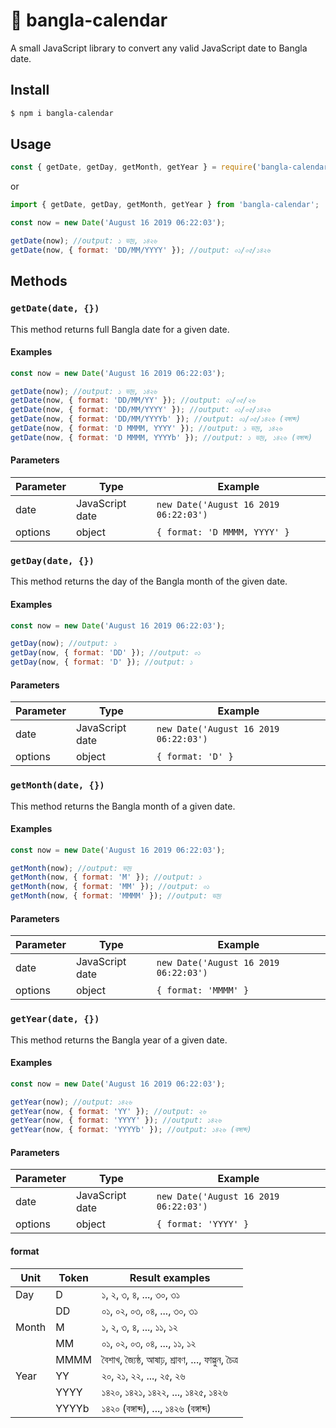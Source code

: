 # 📅 bangla-calendar

A small JavaScript library to convert any valid JavaScript date to Bangla date.

## Install

```bash
$ npm i bangla-calendar
```

## Usage

```javascript
const { getDate, getDay, getMonth, getYear } = require('bangla-calendar');
```

or

```javascript
import { getDate, getDay, getMonth, getYear } from 'bangla-calendar';
```

```javascript
const now = new Date('August 16 2019 06:22:03');

getDate(now); //output: ১ ভাদ্র, ১৪২৬
getDate(now, { format: 'DD/MM/YYYY' }); //output: ০১/০৫/১৪২৬
```

## Methods

### `getDate(date, {})`

This method returns full Bangla date for a given date.

#### Examples

```javascript
const now = new Date('August 16 2019 06:22:03');

getDate(now); //output: ১ ভাদ্র, ১৪২৬
getDate(now, { format: 'DD/MM/YY' }); //output: ০১/০৫/২৬
getDate(now, { format: 'DD/MM/YYYY' }); //output: ০১/০৫/১৪২৬
getDate(now, { format: 'DD/MM/YYYYb' }); //output: ০১/০৫/১৪২৬ (বঙ্গাব্দ)
getDate(now, { format: 'D MMMM, YYYY' }); //output: ১ ভাদ্র, ১৪২৬
getDate(now, { format: 'D MMMM, YYYYb' }); //output: ১ ভাদ্র, ১৪২৬ (বঙ্গাব্দ)
```

#### Parameters

| Parameter | Type            | Example                               |
| --------- | --------------- | ------------------------------------- |
| date      | JavaScript date | `new Date('August 16 2019 06:22:03')` |
| options   | object          | `{ format: 'D MMMM, YYYY' }`          |

### `getDay(date, {})`

This method returns the day of the Bangla month of the given date.

#### Examples

```javascript
const now = new Date('August 16 2019 06:22:03');

getDay(now); //output: ১
getDay(now, { format: 'DD' }); //output: ০১
getDay(now, { format: 'D' }); //output: ১
```

#### Parameters

| Parameter | Type            | Example                               |
| --------- | --------------- | ------------------------------------- |
| date      | JavaScript date | `new Date('August 16 2019 06:22:03')` |
| options   | object          | `{ format: 'D' }`                     |

### `getMonth(date, {})`

This method returns the Bangla month of a given date.

#### Examples

```javascript
const now = new Date('August 16 2019 06:22:03');

getMonth(now); //output: ভাদ্র
getMonth(now, { format: 'M' }); //output: ১
getMonth(now, { format: 'MM' }); //output: ০১
getMonth(now, { format: 'MMMM' }); //output: ভাদ্র
```

#### Parameters

| Parameter | Type            | Example                               |
| --------- | --------------- | ------------------------------------- |
| date      | JavaScript date | `new Date('August 16 2019 06:22:03')` |
| options   | object          | `{ format: 'MMMM' }`                  |

### `getYear(date, {})`

This method returns the Bangla year of a given date.

#### Examples

```javascript
const now = new Date('August 16 2019 06:22:03');

getYear(now); //output: ১৪২৬
getYear(now, { format: 'YY' }); //output: ২৬
getYear(now, { format: 'YYYY' }); //output: ১৪২৬
getYear(now, { format: 'YYYYb' }); //output: ১৪২৬ (বঙ্গাব্দ)
```

#### Parameters

| Parameter | Type            | Example                               |
| --------- | --------------- | ------------------------------------- |
| date      | JavaScript date | `new Date('August 16 2019 06:22:03')` |
| options   | object          | `{ format: 'YYYY' }`                  |

#### format

| Unit  | Token | Result examples                                    |
| ----- | ----- | -------------------------------------------------- |
| Day   | D     | ১, ২, ৩, ৪, ..., ৩০, ৩১                            |
|       | DD    | ০১, ০২, ০৩, ০৪, ..., ৩০, ৩১                        |
| Month | M     | ১, ২, ৩, ৪, ..., ১১, ১২                            |
|       | MM    | ০১, ০২, ০৩, ০৪, ..., ১১, ১২                        |
|       | MMMM  | বৈশাখ, জ্যৈষ্ঠ, আষাঢ়, শ্রাবণ, ..., ফাল্গুন, চৈত্র |
| Year  | YY    | ২০, ২১, ২২, ..., ২৫, ২৬                            |
|       | YYYY  | ১৪২০, ১৪২১, ১৪২২, ..., ১৪২৫, ১৪২৬                  |
|       | YYYYb | ১৪২০ (বঙ্গাব্দ), ..., ১৪২৬ (বঙ্গাব্দ)              |

